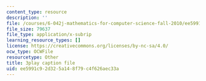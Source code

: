```yaml
---
content_type: resource
description: ''
file: /courses/6-042j-mathematics-for-computer-science-fall-2010/ee5991c92d325a148f79c4f626aec33a_pNt5Ll6hGqo.vtt
file_size: 79637
file_type: application/x-subrip
learning_resource_types: []
license: https://creativecommons.org/licenses/by-nc-sa/4.0/
ocw_type: OCWFile
resourcetype: Other
title: 3play caption file
uid: ee5991c9-2d32-5a14-8f79-c4f626aec33a
---
```

